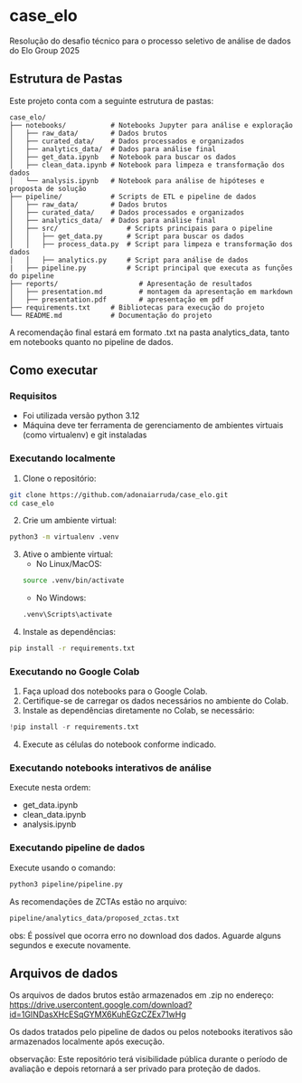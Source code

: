 # case_elo
Resolução do desafio técnico para o processo seletivo de análise de dados do Elo Group 2025

## Estrutura de Pastas
Este projeto conta com a seguinte estrutura de pastas:

```
case_elo/
├── notebooks/           # Notebooks Jupyter para análise e exploração
│   ├── raw_data/        # Dados brutos
│   ├── curated_data/    # Dados processados e organizados
│   ├── analytics_data/  # Dados para análise final
│   ├── get_data.ipynb   # Notebook para buscar os dados
│   ├── clean_data.ipynb # Notebook para limpeza e transformação dos dados
│   └── analysis.ipynb   # Notebook para análise de hipóteses e proposta de solução
├── pipeline/            # Scripts de ETL e pipeline de dados
│   ├── raw_data/        # Dados brutos
│   ├── curated_data/    # Dados processados e organizados
│   ├── analytics_data/  # Dados para análise final
│   ├── src/                 # Scripts principais para o pipeline
│   │   ├── get_data.py      # Script para buscar os dados
│   │   ├── process_data.py  # Script para limpeza e transformação dos dados
│   │   ├── analytics.py     # Script para análise de dados
|   ├── pipeline.py          # Script principal que executa as funções do pipeline
├── reports/                    # Apresentação de resultados
│   ├── presentation.md         # montagem da apresentação em markdown
│   ├── presentation.pdf        # apresentação em pdf
├── requirements.txt     # Bibliotecas para execução do projeto
└── README.md            # Documentação do projeto
```

A recomendação final estará em formato .txt na pasta analytics_data, tanto em notebooks quanto no pipeline de dados.



## Como executar

### Requisitos
- Foi utilizada versão python 3.12
- Máquina deve ter ferramenta de gerenciamento de ambientes virtuais (como virtualenv) e git instaladas


### Executando localmente
1. Clone o repositório:
```bash
git clone https://github.com/adonaiarruda/case_elo.git
cd case_elo
```
2. Crie um ambiente virtual:
```bash
python3 -m virtualenv .venv
```
3. Ative o ambiente virtual:
    - No Linux/MacOS:
    ```bash
    source .venv/bin/activate
    ```
    - No Windows:
    ```bash
    .venv\Scripts\activate
    ```
4. Instale as dependências:
```bash
pip install -r requirements.txt
```

### Executando no Google Colab
1. Faça upload dos notebooks para o Google Colab.
2. Certifique-se de carregar os dados necessários no ambiente do Colab.
3. Instale as dependências diretamente no Colab, se necessário:
```python
!pip install -r requirements.txt
```
4. Execute as células do notebook conforme indicado.


### Executando notebooks interativos de análise
Execute nesta ordem:
- get_data.ipynb
- clean_data.ipynb
- analysis.ipynb

### Executando pipeline de dados

Execute usando o comando: 
```bash
python3 pipeline/pipeline.py
```
As recomendações de ZCTAs estão no arquivo: 
```bash
pipeline/analytics_data/proposed_zctas.txt
```

obs: É possível que ocorra erro no download dos dados. Aguarde alguns segundos e execute novamente.


## Arquivos de dados

Os arquivos de dados brutos estão armazenados em .zip no endereço: 
https://drive.usercontent.google.com/download?id=1GINDasXHcESqGYMX6KuhEGzCZEx71wHg

Os dados tratados pelo pipeline de dados ou pelos notebooks iterativos são armazenados localmente após execução.


observação: Este repositório terá visibilidade pública durante o período de avaliação e depois retornará a ser privado para proteção de dados.